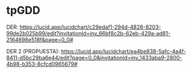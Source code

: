 # tpGDD
DER: https://lucid.app/lucidchart/c29edaf1-294d-4828-8203-99de2b025b99/edit?invitationId=inv_66bf8c2b-62eb-429a-ad81-2164698e518f&page=0_0#

DER 2 (PROPUESTA): https://lucid.app/lucidchart/ea4be838-5afc-4a4f-8411-d5bc29ba6e44/edit?page=0_0&invitationId=inv_1433aba9-2800-4b98-b353-8cfcd0965679#
